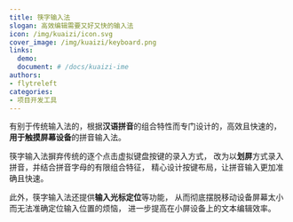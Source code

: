 ```yaml
---
title: 筷字输入法
slogan: 高效编辑需要又好又快的输入法
icon: /img/kuaizi/icon.svg
cover_image: /img/kuaizi/keyboard.png
links:
  demo:
  document: # /docs/kuaizi-ime
authors:
- flytreleft
categories:
- 项目开发工具
---
```


有别于传统输入法的，根据**汉语拼音**的组合特性而专门设计的，高效且快速的，
**用于触摸屏幕设备**的拼音输入法。

筷字输入法摒弃传统的逐个点击虚拟键盘按键的录入方式，
改为以**划屏**方式录入拼音，并结合拼音字母的有限组合特征，
精心设计按键布局，让拼音输入更加准确且快速。

此外，筷字输入法还提供**输入光标定位**等功能，
从而彻底摆脱移动设备屏幕太小而无法准确定位输入位置的烦恼，
进一步提高在小屏设备上的文本编辑效率。
<!-- more -->
